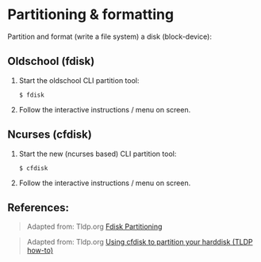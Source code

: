 # Partitioning & formatting

Partition and format (write a file system) a disk (block-device):


## Oldschool (fdisk)

1. Start the oldschool CLI partition tool:

	```
	$ fdisk
	```
2. Follow the interactive instructions / menu on screen.


## Ncurses (cfdisk)

1. Start the new (ncurses based) CLI partition tool:

	```
	$ cfdisk
	```

2. Follow the interactive instructions / menu on screen.


## References:

> Adapted from: Tldp.org
> [Fdisk Partitioning][1]

> Adapted from: Tldp.org
[Using cfdisk to partition your harddisk (TLDP how-to)][2]


<!-- REFERENCES -->
[1]:http://tldp.org/HOWTO/Partition/fdisk_partitioning.html
[2]:http://www.tldp.org/HOWTO/IBM7248-HOWTO/cfdisk.html
